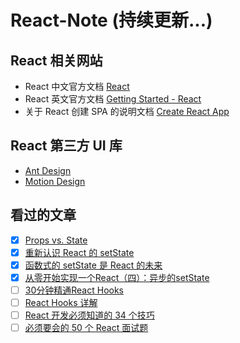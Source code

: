 # React-Note (持续更新...)

## React 相关网站
* React 中文官方文档
[React](https://react.docschina.org/)
* React 英文官方文档
[Getting Started - React](https://reactjs.org/docs/getting-started.html)
* 关于 React 创建 SPA 的说明文档
[Create React App](https://create-react-app.dev/docs/getting-started/)

## React 第三方 UI 库
* [Ant Design](https://ant.design/index-cn)
* [Motion Design](https://motion.ant.design/index-cn)


## 看过的文章
- [x] [Props vs. State](https://lucybain.com/blog/2016/react-state-vs-pros/)
- [x] [重新认识 React 的 setState](https://keqingrong.cn/blog/2019-04-01-react-setstate)
- [x] [函数式的 setState 是 React 的未来](https://juejin.cn/post/6844903698506711053)
- [x] [从零开始实现一个React（四）：异步的setState](https://github.com/hujiulong/blog/issues/7)
- [ ] [30分钟精通React Hooks](https://juejin.cn/post/6844903709927800846)
- [ ] [React Hooks 详解](https://juejin.cn/post/6844903985338400782)
- [ ] [React 开发必须知道的 34 个技巧](https://juejin.cn/post/6844903993278201870)
- [ ] [必须要会的 50 个 React 面试题](https://juejin.cn/post/6844903806715559943)
